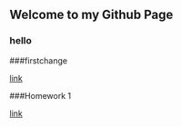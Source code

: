 ## Welcome to my Github Page


### hello
###firstchange

[link](https://moodle.boun.edu.tr/login/login.php)

###Homework 1


[link](files/homework1.html)
